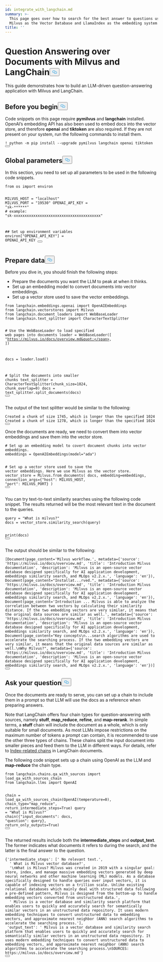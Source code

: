 ```yaml
---
id: integrate_with_langchain.md
summary: >-
  This page goes over how to search for the best answer to questions using
  Milvus as the Vector Database and LlamaIndex as the embedding system.
title: ''
---
```

<h1 id="Question-Answering-over-Documents-with-Milvus-and-LangChain" class="common-anchor-header">Question Answering over Documents with Milvus and LangChain<button data-href="#Question-Answering-over-Documents-with-Milvus-and-LangChain" class="anchor-icon" translate="no">
      <svg translate="no"
        aria-hidden="true"
        focusable="false"
        height="20"
        version="1.1"
        viewBox="0 0 16 16"
        width="16"
      >
        <path
          fill="#0092E4"
          fill-rule="evenodd"
          d="M4 9h1v1H4c-1.5 0-3-1.69-3-3.5S2.55 3 4 3h4c1.45 0 3 1.69 3 3.5 0 1.41-.91 2.72-2 3.25V8.59c.58-.45 1-1.27 1-2.09C10 5.22 8.98 4 8 4H4c-.98 0-2 1.22-2 2.5S3 9 4 9zm9-3h-1v1h1c1 0 2 1.22 2 2.5S13.98 12 13 12H9c-.98 0-2-1.22-2-2.5 0-.83.42-1.64 1-2.09V6.25c-1.09.53-2 1.84-2 3.25C6 11.31 7.55 13 9 13h4c1.45 0 3-1.69 3-3.5S14.5 6 13 6z"
        ></path>
      </svg>
    </button></h1><p>This guide demonstrates how to build an LLM-driven question-answering application with Milvus and LangChain.</p>
<h2 id="Before-you-begin" class="common-anchor-header">Before you begin<button data-href="#Before-you-begin" class="anchor-icon" translate="no">
      <svg translate="no"
        aria-hidden="true"
        focusable="false"
        height="20"
        version="1.1"
        viewBox="0 0 16 16"
        width="16"
      >
        <path
          fill="#0092E4"
          fill-rule="evenodd"
          d="M4 9h1v1H4c-1.5 0-3-1.69-3-3.5S2.55 3 4 3h4c1.45 0 3 1.69 3 3.5 0 1.41-.91 2.72-2 3.25V8.59c.58-.45 1-1.27 1-2.09C10 5.22 8.98 4 8 4H4c-.98 0-2 1.22-2 2.5S3 9 4 9zm9-3h-1v1h1c1 0 2 1.22 2 2.5S13.98 12 13 12H9c-.98 0-2-1.22-2-2.5 0-.83.42-1.64 1-2.09V6.25c-1.09.53-2 1.84-2 3.25C6 11.31 7.55 13 9 13h4c1.45 0 3-1.69 3-3.5S14.5 6 13 6z"
        ></path>
      </svg>
    </button></h2><p>Code snippets on this page require <strong>pymilvus</strong> and <strong>langchain</strong> installed. OpenAI’s embedding API has also been used to embed docs into the vector store, and therefore <strong>openai</strong> and <strong>tiktoken</strong> are also required. If they are not present on your system, run the following commands to install them.</p>
<pre><code translate="no" class="language-shell">! python -m pip install --upgrade pymilvus langchain openai tiktoken
<button class="copy-code-btn"></button></code></pre>
<h2 id="Global-parameters" class="common-anchor-header">Global parameters<button data-href="#Global-parameters" class="anchor-icon" translate="no">
      <svg translate="no"
        aria-hidden="true"
        focusable="false"
        height="20"
        version="1.1"
        viewBox="0 0 16 16"
        width="16"
      >
        <path
          fill="#0092E4"
          fill-rule="evenodd"
          d="M4 9h1v1H4c-1.5 0-3-1.69-3-3.5S2.55 3 4 3h4c1.45 0 3 1.69 3 3.5 0 1.41-.91 2.72-2 3.25V8.59c.58-.45 1-1.27 1-2.09C10 5.22 8.98 4 8 4H4c-.98 0-2 1.22-2 2.5S3 9 4 9zm9-3h-1v1h1c1 0 2 1.22 2 2.5S13.98 12 13 12H9c-.98 0-2-1.22-2-2.5 0-.83.42-1.64 1-2.09V6.25c-1.09.53-2 1.84-2 3.25C6 11.31 7.55 13 9 13h4c1.45 0 3-1.69 3-3.5S14.5 6 13 6z"
        ></path>
      </svg>
    </button></h2><p>In this section, you need to set up all parameters to be used in the following code snippets.</p>
<pre><code translate="no" class="language-python"><span class="hljs-keyword">from</span> os <span class="hljs-keyword">import</span> environ

MILVUS_HOST = <span class="hljs-string">&quot;localhost&quot;</span>
MILVUS_PORT = <span class="hljs-string">&quot;19530&quot;</span>
OPENAI_API_KEY = <span class="hljs-string">&quot;sk-******&quot;</span> <span class="hljs-comment"># example: &quot;sk-xxxxxxxxxxxxxxxxxxxxxxxxxxxxxxxxxxxxxxxx&quot;</span>

<span class="hljs-comment">## Set up environment variables</span>
environ[<span class="hljs-string">&quot;OPENAI_API_KEY&quot;</span>] = OPENAI_API_KEY
<button class="copy-code-btn"></button></code></pre>
<h2 id="Prepare-data" class="common-anchor-header">Prepare data<button data-href="#Prepare-data" class="anchor-icon" translate="no">
      <svg translate="no"
        aria-hidden="true"
        focusable="false"
        height="20"
        version="1.1"
        viewBox="0 0 16 16"
        width="16"
      >
        <path
          fill="#0092E4"
          fill-rule="evenodd"
          d="M4 9h1v1H4c-1.5 0-3-1.69-3-3.5S2.55 3 4 3h4c1.45 0 3 1.69 3 3.5 0 1.41-.91 2.72-2 3.25V8.59c.58-.45 1-1.27 1-2.09C10 5.22 8.98 4 8 4H4c-.98 0-2 1.22-2 2.5S3 9 4 9zm9-3h-1v1h1c1 0 2 1.22 2 2.5S13.98 12 13 12H9c-.98 0-2-1.22-2-2.5 0-.83.42-1.64 1-2.09V6.25c-1.09.53-2 1.84-2 3.25C6 11.31 7.55 13 9 13h4c1.45 0 3-1.69 3-3.5S14.5 6 13 6z"
        ></path>
      </svg>
    </button></h2><p>Before you dive in, you should finish the following steps:</p>
<ul>
<li>Prepare the documents you want the LLM to peak at when it thinks.</li>
<li>Set up an embedding model to convert documents into vector embeddings.</li>
<li>Set up a vector store used to save the vector embeddings.</li>
</ul>
<pre><code translate="no" class="language-python"><span class="hljs-keyword">from</span> langchain.embeddings.openai <span class="hljs-keyword">import</span> OpenAIEmbeddings
<span class="hljs-keyword">from</span> langchain.vectorstores <span class="hljs-keyword">import</span> Milvus
<span class="hljs-keyword">from</span> langchain.document_loaders <span class="hljs-keyword">import</span> WebBaseLoader
<span class="hljs-keyword">from</span> langchain.text_splitter <span class="hljs-keyword">import</span> CharacterTextSplitter

<span class="hljs-comment"># Use the WebBaseLoader to load specified web pages into documents</span>
loader = WebBaseLoader([
    <span class="hljs-string">&quot;https://milvus.io/docs/overview.md&quot;</span>,
])

docs = loader.load()

<span class="hljs-comment"># Split the documents into smaller chunks</span>
text_splitter = CharacterTextSplitter(chunk_size=<span class="hljs-number">1024</span>, chunk_overlap=<span class="hljs-number">0</span>)
docs = text_splitter.split_documents(docs)
<button class="copy-code-btn"></button></code></pre>
<p>The output of the text splitter would be similar to the following:</p>
<pre><code translate="no" class="language-shell">Created a chunk of size <span class="hljs-number">1745</span>, which <span class="hljs-keyword">is</span> longer than the specified <span class="hljs-number">1024</span>
Created a chunk of size <span class="hljs-number">1278</span>, which <span class="hljs-keyword">is</span> longer than the specified <span class="hljs-number">1024</span>
<button class="copy-code-btn"></button></code></pre>
<p>Once the documents are ready, we need to convert them into vector embeddings and save them into the vector store.</p>
<pre><code translate="no" class="language-python"><span class="hljs-comment"># Set up an embedding model to covert document chunks into vector embeddings.</span>
embeddings = OpenAIEmbeddings(model=<span class="hljs-string">&quot;ada&quot;</span>)

<span class="hljs-comment"># Set up a vector store used to save the vector embeddings. Here we use Milvus as the vector store.</span>
vector_store = Milvus.from_documents(
    docs,
    embedding=embeddings,
    connection_args={<span class="hljs-string">&quot;host&quot;</span>: MILVUS_HOST, <span class="hljs-string">&quot;port&quot;</span>: MILVUS_PORT}
)
<button class="copy-code-btn"></button></code></pre>
<p>You can try text-to-text similarity searches using the following code snippet. The results returned will be the most relevant text in the document to the queries.</p>
<pre><code translate="no" class="language-python">query = <span class="hljs-string">&quot;What is milvus?&quot;</span>
docs = vector_store.similarity_search(query)

<span class="hljs-built_in">print</span>(docs)
<button class="copy-code-btn"></button></code></pre>
<p>The output should be similar to the following:</p>
<pre><code translate="no" class="language-shell">[<span class="hljs-title class_">Document</span>(page_content=<span class="hljs-string">&#x27;Milvus workflow.&#x27;</span>, metadata={<span class="hljs-string">&#x27;source&#x27;</span>: <span class="hljs-string">&#x27;https://milvus.io/docs/overview.md&#x27;</span>, <span class="hljs-string">&#x27;title&#x27;</span>: <span class="hljs-string">&#x27;Introduction Milvus documentation&#x27;</span>, <span class="hljs-string">&#x27;description&#x27;</span>: <span class="hljs-string">&#x27;Milvus is an open-source vector database designed specifically for AI application development, embeddings similarity search, and MLOps v2.2.x.&#x27;</span>, <span class="hljs-string">&#x27;language&#x27;</span>: <span class="hljs-string">&#x27;en&#x27;</span>}), <span class="hljs-title class_">Document</span>(page_content=<span class="hljs-string">&quot;Installat...rved.&quot;</span>, metadata={<span class="hljs-string">&#x27;source&#x27;</span>: <span class="hljs-string">&#x27;https://milvus.io/docs/overview.md&#x27;</span>, <span class="hljs-string">&#x27;title&#x27;</span>: <span class="hljs-string">&#x27;Introduction Milvus documentation&#x27;</span>, <span class="hljs-string">&#x27;description&#x27;</span>: <span class="hljs-string">&#x27;Milvus is an open-source vector database designed specifically for AI application development, embeddings similarity search, and MLOps v2.2.x.&#x27;</span>, <span class="hljs-string">&#x27;language&#x27;</span>: <span class="hljs-string">&#x27;en&#x27;</span>}), <span class="hljs-title class_">Document</span>(page_content=<span class="hljs-string">&#x27;Introduction ... Milvus is able to analyze the correlation between two vectors by calculating their similarity distance. If the two embedding vectors are very similar, it means that the original data sources are similar as well.&#x27;</span>, metadata={<span class="hljs-string">&#x27;source&#x27;</span>: <span class="hljs-string">&#x27;https://milvus.io/docs/overview.md&#x27;</span>, <span class="hljs-string">&#x27;title&#x27;</span>: <span class="hljs-string">&#x27;Introduction Milvus documentation&#x27;</span>, <span class="hljs-string">&#x27;description&#x27;</span>: <span class="hljs-string">&#x27;Milvus is an open-source vector database designed specifically for AI application development, embeddings similarity search, and MLOps v2.2.x.&#x27;</span>, <span class="hljs-string">&#x27;language&#x27;</span>: <span class="hljs-string">&#x27;en&#x27;</span>}), <span class="hljs-title class_">Document</span>(page_content=<span class="hljs-string">&quot;Key concepts\n...search algorithms are used to accelerate the searching process. If the two embedding vectors are very similar, it means that the original data sources are similar as well.\nWhy Milvus?&quot;</span>, metadata={<span class="hljs-string">&#x27;source&#x27;</span>: <span class="hljs-string">&#x27;https://milvus.io/docs/overview.md&#x27;</span>, <span class="hljs-string">&#x27;title&#x27;</span>: <span class="hljs-string">&#x27;Introduction Milvus documentation&#x27;</span>, <span class="hljs-string">&#x27;description&#x27;</span>: <span class="hljs-string">&#x27;Milvus is an open-source vector database designed specifically for AI application development, embeddings similarity search, and MLOps v2.2.x.&#x27;</span>, <span class="hljs-string">&#x27;language&#x27;</span>: <span class="hljs-string">&#x27;en&#x27;</span>})]
<button class="copy-code-btn"></button></code></pre>
<h2 id="Ask-your-question" class="common-anchor-header">Ask your question<button data-href="#Ask-your-question" class="anchor-icon" translate="no">
      <svg translate="no"
        aria-hidden="true"
        focusable="false"
        height="20"
        version="1.1"
        viewBox="0 0 16 16"
        width="16"
      >
        <path
          fill="#0092E4"
          fill-rule="evenodd"
          d="M4 9h1v1H4c-1.5 0-3-1.69-3-3.5S2.55 3 4 3h4c1.45 0 3 1.69 3 3.5 0 1.41-.91 2.72-2 3.25V8.59c.58-.45 1-1.27 1-2.09C10 5.22 8.98 4 8 4H4c-.98 0-2 1.22-2 2.5S3 9 4 9zm9-3h-1v1h1c1 0 2 1.22 2 2.5S13.98 12 13 12H9c-.98 0-2-1.22-2-2.5 0-.83.42-1.64 1-2.09V6.25c-1.09.53-2 1.84-2 3.25C6 11.31 7.55 13 9 13h4c1.45 0 3-1.69 3-3.5S14.5 6 13 6z"
        ></path>
      </svg>
    </button></h2><p>Once the documents are ready to serve, you can set up a chain to include them in a prompt so that LLM will use the docs as a reference when preparing answers.</p>
<p>Note that LangChain offers four chain types for question-answering with sources, namely <strong>stuff</strong>, <strong>map_reduce</strong>, <strong>refine</strong>, and <strong>map-rerank</strong>. In simple terms, a <strong>stuff</strong> chain will include the document as a whole, which is only suitable for small documents. As most LLMs impose restrictions on the maximum number of tokens a prompt can contain, it is recommended to use the other three types of chains. These chains split the input document into smaller pieces and feed them to the LLM in different ways. For details, refer to <a href="https://docs.langchain.com/docs/components/chains/index_related_chains">Index-related chains</a> in LangChain documents.</p>
<p>The following code snippet sets up a chain using OpenAI as the LLM and <strong>map-reduce</strong> the chain type.</p>
<pre><code translate="no" class="language-python"><span class="hljs-keyword">from</span> langchain.chains.qa_with_sources <span class="hljs-keyword">import</span> load_qa_with_sources_chain
<span class="hljs-keyword">from</span> langchain.llms <span class="hljs-keyword">import</span> OpenAI

chain = load_qa_with_sources_chain(OpenAI(temperature=<span class="hljs-number">0</span>), chain_type=<span class="hljs-string">&quot;map_reduce&quot;</span>, return_intermediate_steps=<span class="hljs-literal">True</span>)
query = <span class="hljs-string">&quot;What is Milvus?&quot;</span>
chain({<span class="hljs-string">&quot;input_documents&quot;</span>: docs, <span class="hljs-string">&quot;question&quot;</span>: query}, return_only_outputs=<span class="hljs-literal">True</span>)
<button class="copy-code-btn"></button></code></pre>
<p>The returned results include both the <strong>intermediate_steps</strong> and <strong>output_text</strong>. The former indicates what documents it refers to during the search, and the latter is the final answer to the question.</p>
<pre><code translate="no" class="language-shell">{<span class="hljs-string">&#x27;intermediate_steps&#x27;</span>: [<span class="hljs-string">&#x27; No relevant text.&#x27;</span>,
  <span class="hljs-string">&#x27; What is Milvus vector database?&#x27;</span>,
  <span class="hljs-string">&#x27;\nWhat is Milvus? Milvus was created in 2019 with a singular goal: store, index, and manage massive embedding vectors generated by deep neural networks and other machine learning (ML) models. As a database specifically designed to handle queries over input vectors, it is capable of indexing vectors on a trillion scale. Unlike existing relational databases which mainly deal with structured data following a pre-defined pattern, Milvus is designed from the bottom-up to handle embedding vectors converted from unstructured data.&#x27;</span>,
  <span class="hljs-string">&#x27; Milvus is a vector database and similarity search platform that enables users to quickly and accurately search for semantically similar vectors in an unstructured data repository. It uses modern embedding techniques to convert unstructured data to embedding vectors, and approximate nearest neighbor (ANN) search algorithms to accelerate the searching process.&#x27;</span>],
 <span class="hljs-string">&#x27;output_text&#x27;</span>: <span class="hljs-string">&#x27; Milvus is a vector database and similarity search platform that enables users to quickly and accurately search for semantically similar vectors in an unstructured data repository. It uses modern embedding techniques to convert unstructured data to embedding vectors, and approximate nearest neighbor (ANN) search algorithms to accelerate the searching process.\nSOURCES: https://milvus.io/docs/overview.md&#x27;</span>}
<button class="copy-code-btn"></button></code></pre>
